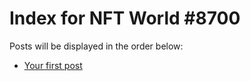 # Index for NFT World #8700
Posts will be displayed in the order below:

- [Your first post](./001-first.md)

